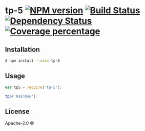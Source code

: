 # tp-5 [![NPM version][npm-image]][npm-url] [![Build Status][travis-image]][travis-url] [![Dependency Status][daviddm-image]][daviddm-url] [![Coverage percentage][coveralls-image]][coveralls-url]
> 

## Installation

```sh
$ npm install --save tp-5
```

## Usage

```js
var tp5 = require('tp-5');

tp5('Rainbow');
```
## License

Apache-2.0 © []()


[npm-image]: https://badge.fury.io/js/tp-5.svg
[npm-url]: https://npmjs.org/package/tp-5
[travis-image]: https://travis-ci.org/khadardalmar/tp-5.svg?branch=master
[travis-url]: https://travis-ci.org/khadardalmar/tp-5
[daviddm-image]: https://david-dm.org/khadardalmar/tp-5.svg?theme=shields.io
[daviddm-url]: https://david-dm.org/khadardalmar/tp-5
[coveralls-image]: https://coveralls.io/repos/khadardalmar/tp-5/badge.svg
[coveralls-url]: https://coveralls.io/r/khadardalmar/tp-5
